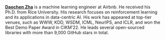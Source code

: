 **[Daochen Zha](https://dczha.com/)** is a machine learning engineer at Airbnb. He received his Ph.D. from Rice University. His research focuses on reinforcement learning and its applications in data-centric AI. His work has appeared at top-tier venues, such as WWW, KDD, WSDM, ICML, NeurIPS, and ICLR, and won the Best Demo Paper Award in CIKM’22. He leads several open-sourced libraries with more than 9,000 GitHub stars in total.